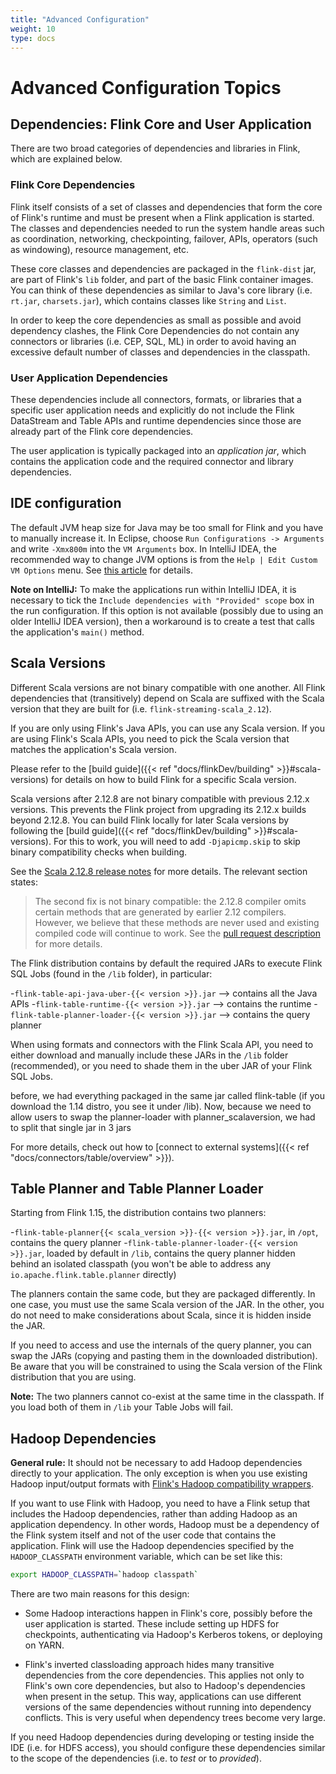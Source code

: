 ```yaml
---
title: "Advanced Configuration"
weight: 10
type: docs
---
```

<!--
Licensed to the Apache Software Foundation (ASF) under one
or more contributor license agreements.  See the NOTICE file
distributed with this work for additional information
regarding copyright ownership.  The ASF licenses this file
to you under the Apache License, Version 2.0 (the
"License"); you may not use this file except in compliance
with the License.  You may obtain a copy of the License at

  http://www.apache.org/licenses/LICENSE-2.0

Unless required by applicable law or agreed to in writing,
software distributed under the License is distributed on an
"AS IS" BASIS, WITHOUT WARRANTIES OR CONDITIONS OF ANY
KIND, either express or implied.  See the License for the
specific language governing permissions and limitations
under the License.
-->

# Advanced Configuration Topics

## Dependencies: Flink Core and User Application

There are two broad categories of dependencies and libraries in Flink, which are explained below.

### Flink Core Dependencies

Flink itself consists of a set of classes and dependencies that form the core of Flink's runtime
and must be present when a Flink application is started. The classes and dependencies needed to run
the system handle areas such as coordination, networking, checkpointing, failover, APIs,
operators (such as windowing), resource management, etc.

These core classes and dependencies are packaged in the `flink-dist` jar, are part of Flink's `lib`
folder, and part of the basic Flink container images. You can think of these dependencies as similar
to Java's core library (i.e. `rt.jar`, `charsets.jar`), which contains classes like `String` and `List`.

In order to keep the core dependencies as small as possible and avoid dependency clashes, the
Flink Core Dependencies do not contain any connectors or libraries (i.e. CEP, SQL, ML) in order to
avoid having an excessive default number of classes and dependencies in the classpath.

### User Application Dependencies

These dependencies include all connectors, formats, or libraries that a specific user application
needs and explicitly do not include the Flink DataStream and Table APIs and runtime dependencies 
since those are already part of the Flink core dependencies.

The user application is typically packaged into an *application jar*, which contains the application
code and the required connector and library dependencies.

## IDE configuration

The default JVM heap size for Java may be too small for Flink and you have to manually increase it.
In Eclipse, choose `Run Configurations -> Arguments` and write `-Xmx800m` into the `VM Arguments` box.
In IntelliJ IDEA, the recommended way to change JVM options is from the `Help | Edit Custom VM Options` menu.
See [this article](https://intellij-support.jetbrains.com/hc/en-us/articles/206544869-Configuring-JVM-options-and-platform-properties) for details.

**Note on IntelliJ:** To make the applications run within IntelliJ IDEA, it is necessary to tick the
`Include dependencies with "Provided" scope` box in the run configuration. If this option is not available
(possibly due to using an older IntelliJ IDEA version), then a workaround is to create a test that
calls the application's `main()` method.

## Scala Versions

Different Scala versions are not binary compatible with one another. All Flink dependencies that 
(transitively) depend on Scala are suffixed with the Scala version that they are built for 
(i.e. `flink-streaming-scala_2.12`).

If you are only using Flink's Java APIs, you can use any Scala version. If you are using Flink's Scala APIs, 
you need to pick the Scala version that matches the application's Scala version.

Please refer to the [build guide]({{< ref "docs/flinkDev/building" >}}#scala-versions) for details 
on how to build Flink for a specific Scala version.

Scala versions after 2.12.8 are not binary compatible with previous 2.12.x versions. This prevents
the Flink project from upgrading its 2.12.x builds beyond 2.12.8. You can build Flink locally for
later Scala versions by following the [build guide]({{< ref "docs/flinkDev/building" >}}#scala-versions).
For this to work, you will need to add `-Djapicmp.skip` to skip binary compatibility checks when building.

See the [Scala 2.12.8 release notes](https://github.com/scala/scala/releases/tag/v2.12.8) for more details.
The relevant section states:

> The second fix is not binary compatible: the 2.12.8 compiler omits certain
> methods that are generated by earlier 2.12 compilers. However, we believe
> that these methods are never used and existing compiled code will continue to
> work.  See the [pull request
> description](https://github.com/scala/scala/pull/7469) for more details.


The Flink distribution contains by default the required JARs to execute Flink SQL Jobs (found in the `/lib` folder), 
in particular:

-`flink-table-api-java-uber-{{< version >}}.jar` --> contains all the Java APIs
-`flink-table-runtime-{{< version >}}.jar` --> contains the runtime
-`flink-table-planner-loader-{{< version >}}.jar` --> contains the query planner

When using formats and connectors with the Flink Scala API, you need to either download and manually 
include these JARs in the `/lib` folder (recommended), or you need to shade them in the uber JAR of your 
Flink SQL Jobs.

before, we had everything packaged in the same jar called flink-table (if you download the 1.14 distro, you see it under /lib). Now, because we need to allow users to swap the planner-loader with planner_scalaversion, we had to split that single jar in 3 jars

For more details, check out how to [connect to external systems]({{< ref "docs/connectors/table/overview" >}}).

## Table Planner and Table Planner Loader

Starting from Flink 1.15, the distribution contains two planners:

-`flink-table-planner{{< scala_version >}}-{{< version >}}.jar`, in `/opt`, contains the query planner
-`flink-table-planner-loader-{{< version >}}.jar`, loaded by default in `/lib`, contains the query planner 
  hidden behind an isolated classpath (you won't be able to address any `io.apache.flink.table.planner` directly)

The planners contain the same code, but they are packaged differently. In one case, you must use the 
same Scala version of the JAR. In the other, you do not need to make considerations about Scala, since
it is hidden inside the JAR.

If you need to access and use the internals of the query planner, you can swap the JARs (copying and
pasting them in the downloaded distribution). Be aware that you will be constrained to using the Scala 
version of the Flink distribution that you are using.

**Note:** The two planners cannot co-exist at the same time in the classpath. If you load both of them
in `/lib` your Table Jobs will fail.

## Hadoop Dependencies

**General rule:** It should not be necessary to add Hadoop dependencies directly to your application.
The only exception is when you use existing Hadoop input/output formats with [Flink's Hadoop compatibility 
wrappers](https://nightlies.apache.org/flink/flink-docs-master/docs/dev/dataset/hadoop_compatibility/).

If you want to use Flink with Hadoop, you need to have a Flink setup that includes the Hadoop dependencies, 
rather than adding Hadoop as an application dependency. In other words, Hadoop must be a dependency 
of the Flink system itself and not of the user code that contains the application. Flink will use the
Hadoop dependencies specified by the `HADOOP_CLASSPATH` environment variable, which can be set like this:

```bash
export HADOOP_CLASSPATH=`hadoop classpath`
```

There are two main reasons for this design:

- Some Hadoop interactions happen in Flink's core, possibly before the user application is started. 
  These include setting up HDFS for checkpoints, authenticating via Hadoop's Kerberos tokens, or 
  deploying on YARN.

- Flink's inverted classloading approach hides many transitive dependencies from the core dependencies. 
  This applies not only to Flink's own core dependencies, but also to Hadoop's dependencies when present 
  in the setup. This way, applications can use different versions of the same dependencies without 
  running into dependency conflicts. This is very useful when dependency trees become very large. 

If you need Hadoop dependencies during developing or testing inside the IDE (i.e. for HDFS access),
you should configure these dependencies similar to the scope of the dependencies (i.e. to *test* or 
to *provided*).
